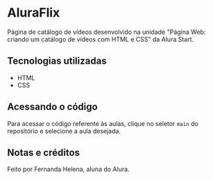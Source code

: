 # AluraFlix
Página de catálogo de vídeos desenvolvido na unidade "Página Web: criando um catálogo de vídeos com HTML e CSS" da Alura Start.

## Tecnologias utilizadas
- HTML
- CSS

## Acessando o código
Para acessar o código referente às aulas, clique no seletor `main` do repositório e selecione a aula desejada.

## Notas e créditos
Feito por Fernanda Helena, aluna do Alura.
